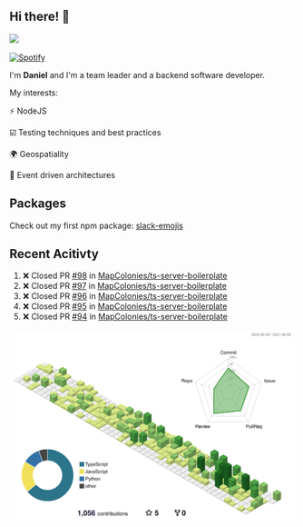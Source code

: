## Hi there! 👋

<p>
  <img src="https://github-readme-stats.vercel.app/api?username=syncush&theme=tokyonight">
</p>

[![Spotify](https://novatorem-rust.vercel.app/api/spotify)](https://open.spotify.com/user/syncush)

I'm **Daniel** and I'm a team leader and a backend software developer.

My interests:

⚡ NodeJS

☑️ Testing techniques and best practices

🌍 Geospatiality

🧠 Event driven architectures

## Packages
Check out my first npm package: [slack-emojis](https://www.npmjs.com/package/slack-emojis)

## Recent Acitivty
<!--START_SECTION:activity-->
1. ❌ Closed PR [#98](https://github.com/MapColonies/ts-server-boilerplate/pull/98) in [MapColonies/ts-server-boilerplate](https://github.com/MapColonies/ts-server-boilerplate)
2. ❌ Closed PR [#97](https://github.com/MapColonies/ts-server-boilerplate/pull/97) in [MapColonies/ts-server-boilerplate](https://github.com/MapColonies/ts-server-boilerplate)
3. ❌ Closed PR [#96](https://github.com/MapColonies/ts-server-boilerplate/pull/96) in [MapColonies/ts-server-boilerplate](https://github.com/MapColonies/ts-server-boilerplate)
4. ❌ Closed PR [#95](https://github.com/MapColonies/ts-server-boilerplate/pull/95) in [MapColonies/ts-server-boilerplate](https://github.com/MapColonies/ts-server-boilerplate)
5. ❌ Closed PR [#94](https://github.com/MapColonies/ts-server-boilerplate/pull/94) in [MapColonies/ts-server-boilerplate](https://github.com/MapColonies/ts-server-boilerplate)
<!--END_SECTION:activity-->

![contrib](./profile-3d-contrib/profile-green-animate.svg)
